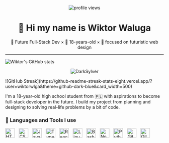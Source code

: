 <p align="center">
  <img src="https://komarev.com/ghpvc/?username=wiktorwlga&label=Profile%20views&color=0e75b6&style=flat" alt="profile views" />
</p>
<h1 align="center"> 🌊 Hi my name is Wiktor Waluga </h1>
<p align="center"> 🧠 Future Full-Stack Dev × 🌱 18-years-old × 🚀 focused on futuristic web design</p>

---
![Wiktor's GitHub stats](https://github-readme-stats.vercel.app/api?username=wiktorwlga&show_icons=true&theme=github_dark)
<p align="center">
  <img align="center" src="https://github-trophies.vercel.app/?username=wiktorwlga&column=8&theme=algolia&rank=SECRET,SSS,SS,S,AAA,AA,A,B,C" alt="DarkSylver" />
</p>
![GitHub Streak](https://github-readme-streak-stats-eight.vercel.app/?user=wiktorwlga&theme=github-dark-blue&card_width=500)

I'm a 18-year-old high school student from 🇵🇱 with aspirations to become full-stack developer in the future. I build my project from planning and designing to solving real-life problems by a bit of code.
### 📘 Languages and Tools I use

<img align="left" alt="HTML" width="30px" style="padding-right:10px;" src="https://cdn.jsdelivr.net/gh/devicons/devicon/icons/html5/html5-plain.svg" />
<img align="left" alt="CSS" width="30px" style="padding-right:10px;" src="https://cdn.jsdelivr.net/gh/devicons/devicon/icons/css3/css3-plain.svg" />
<img align="left" alt="JavaScript" width="30px" style="padding-right:10px;" src="https://cdn.jsdelivr.net/gh/devicons/devicon/icons/javascript/javascript-plain.svg" />
<img align="left" alt="TypeScript" width="30px" style="padding-right:10px;" src="https://cdn.jsdelivr.net/gh/devicons/devicon/icons/typescript/typescript-plain.svg" />
<img align="left" alt="React" width="30px" style="padding-right:10px;" src="https://cdn.jsdelivr.net/gh/devicons/devicon/icons/react/react-original.svg" />
<img align="left" alt="Linux" width="30px" style="padding-right:10px;" src="https://cdn.jsdelivr.net/gh/devicons/devicon/icons/linux/linux-original.svg" />
<img align="left" alt="Bash" width="30px" style="padding-right:10px;" src="https://cdn.jsdelivr.net/gh/devicons/devicon/icons/bash/bash-original.svg" />
<img align="left" alt="NodeJS" width="30px" style="padding-right:10px;" src="https://cdn.jsdelivr.net/gh/devicons/devicon/icons/nodejs/nodejs-original.svg" />
<img align="left" alt="Python" width="30px" style="padding-right:10px;" src="https://cdn.jsdelivr.net/gh/devicons/devicon/icons/python/python-plain.svg" />
<img align="left" alt="Git" width="30px" style="padding-right:10px;" src="https://cdn.jsdelivr.net/gh/devicons/devicon/icons/git/git-original.svg" />
<img align="left" alt="GitHub" width="30px" style="padding-right:10px;" src="https://cdn.jsdelivr.net/gh/devicons/devicon/icons/github/github-original.svg" />
<br />

